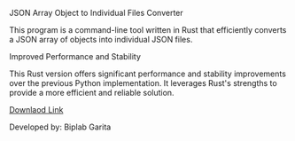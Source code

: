 JSON Array Object to Individual Files Converter

This program is a command-line tool written in Rust that efficiently converts a JSON array of objects into individual JSON files.

Improved Performance and Stability

This Rust version offers significant performance and stability improvements over the previous Python implementation. It leverages Rust's strengths to provide a more efficient and reliable solution.

[Downlaod Link](https://github.com/biplab5464/jsontofile/releases/tag/jsontofile)

Developed by: Biplab Garita


